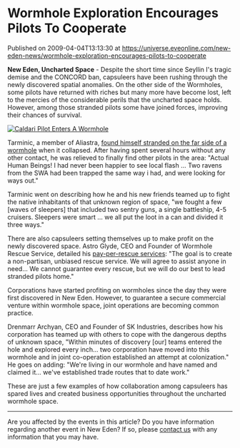 # Wormhole Exploration Encourages Pilots To Cooperate
Published on 2009-04-04T13:13:30 at https://universe.eveonline.com/new-eden-news/wormhole-exploration-encourages-pilots-to-cooperate

**New Eden, Uncharted Space** \- Despite the short time since Seyllin I's tragic demise and the CONCORD ban, capsuleers have been rushing through the newly discovered spatial anomalies. On the other side of the Wormholes, some pilots have returned with riches but many more have become lost, left to the mercies of the considerable perils that the uncharted space holds. However, among those stranded pilots some have joined forces, improving their chances of survival.

[![Caldari Pilot Enters A Wormhole](http://www.eve-ic.net/media/articles/2980/cpewhthumb.png)](http://www.eve-ic.net/media/igbd/igbd.php?faction=ic&url=http%3A%2F%2Fwww.eve-ic.net%2Fmedia%2Farticles%2F2980%2Fcpewh.png)

Tarminic, a member of Aliastra, [found himself stranded on the far side of a wormhole](http://www.scrapheap-challenge.com/viewtopic.php?p=779403#779403) when it collapsed. After having spent several hours without any other contact, he was relieved to finally find other pilots in the area: "Actual Human Beings! I had never been happier to see local flash ... Two ravens from the SWA had been trapped the same way i had, and were looking for ways out."

Tarminic went on describing how he and his new friends teamed up to fight the native inhabitants of that unknown region of space, "we fought a few [waves of sleepers] that included two sentry guns, a single battleship, 4-5 cruisers. Sleepers were smart ... we all put the loot in a can and divided it three ways."

There are also capsuleers setting themselves up to make profit on the newly discovered space. Astro Glyde, CEO and Founder of Wormhole Rescue Service, detailed his [pay-per-rescue services](http://www.eveonline.com/ingameboard.asp?a=topic&threadID=1020493): "The goal is to create a non-partisan, unbiased rescue service. We will agree to assist anyone in need... We cannot guarantee every rescue, but we will do our best to lead stranded pilots home."

Corporations have started profiting on wormholes since the day they were first discovered in New Eden. However, to guarantee a secure commercial venture within wormhole space, joint operations are becoming common practice.

Drenmarr Archyan, CEO and Founder of SK Industries, describes how his corporation has teamed up with others to cope with the dangerous depths of unknown space, "Within minutes of discovery [our] teams entered the hole and explored every inch... two corporation have moved into this wormhole and in joint co-operation established an attempt at colonization." He goes on adding: "We're living in our wormhole and have named and claimed it... we've established trade routes that to date work."

These are just a few examples of how collaboration among capsuleers has spared lives and created business opportunities throughout the uncharted wormhole space.

 

* * *

Are you affected by the events in this article? Do you have information regarding another event in New Eden? If so, please [contact us](http://myeve.eve-online.com/news.asp?a=submitrp) with any information that you may have.
